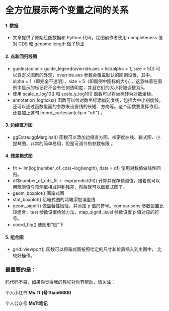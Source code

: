 # 全方位展示两个变量之间的关系

#### 1. 数据

- 文章提供了原始绘图数据和 Python 代码，绘图前作者使用 completeness 值对 CDS 和 genome length 做了矫正    

#### 2. 点和回归线图

- guides(color = guide_legend(override.aes = list(alpha = 1, size = 5))) 可以自定义图例的外观，override.aes 参数会覆盖默认的图例设置，其中，alpha = 1（即完全不透明），size = 5（即图例中图标的大小），这意味着在图例中显示的标记将不会有任何透明度，并且它们的大小将被调整为5。
- 使用 scale_x_log10() 和 scale_y_log10() 函数可以将坐标转为对数坐标。
- annotation_logticks() 函数可以给对数坐标添加刻度线，包括大中小刻度线，还可以通过函数里面的参数来设置线的长短、方向等。这个函数要发挥作用，还要加上这句 coord_cartesian(clip = "off") 。

#### 3. 边缘直方图

- ggExtra::ggMarginal() 函数可以添加边缘直方图、核密度曲线、箱式图、小提琴图，非常的简单易用，但是可调节的参数有限 。

#### 4. 残差箱式图

- fit <- lm(log(number_of_cds)~log(length), data = df) 使用对数值做线性回归。
- df$number_of_cds_fit <- exp(predict(fit)) 计算并保存预测值，接着就可以用观测值与预测值相减得到残差，然后就可以画箱式图了。
- geom_boxplot() 画箱式图
- stat_boxplot() 给箱式图的两端添加误差线
- geom_signif() 做显著性检验，并添加 p 值的符号。comparisons 参数设置比较组合，test 参数设置检验方法，map_signif_level 参数设置 p 值对应的符号。
- coord_flip() 使图形“倒”下

#### 5. 组合图

- grid::viewport() 函数可以将箱式图按照给定的尺寸和位置插入到主图中， 比较好操作。

#### 

### 最重要的是：

码代码不易，如果你觉得我的教程对你有帮助，请关注：

个人小红书 **Ms.Tt (号Ttian6688)**

个人公众号 **MsTt笔记**
